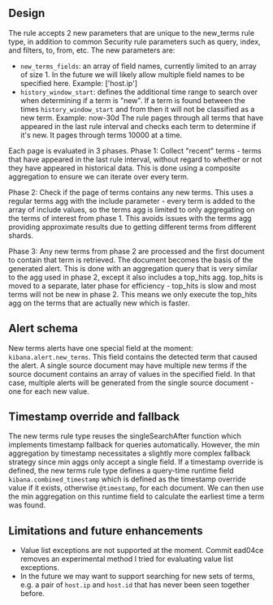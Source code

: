 ## Design

The rule accepts 2 new parameters that are unique to the new_terms rule type, in addition to common Security rule parameters such as query, index, and filters, to, from, etc. The new parameters are:

- `new_terms_fields`: an array of field names, currently limited to an array of size 1. In the future we will likely allow multiple field names to be specified here.
  Example: ['host.ip']
- `history_window_start`: defines the additional time range to search over when determining if a term is "new". If a term is found between the times `history_window_start` and from then it will not be classified as a new term.
  Example: now-30d
  The rule pages through all terms that have appeared in the last rule interval and checks each term to determine if it's new. It pages through terms 10000 at a time.

Each page is evaluated in 3 phases.
Phase 1: Collect "recent" terms - terms that have appeared in the last rule interval, without regard to whether or not they have appeared in historical data. This is done using a composite aggregation to ensure we can iterate over every term.

Phase 2: Check if the page of terms contains any new terms. This uses a regular terms agg with the include parameter - every term is added to the array of include values, so the terms agg is limited to only aggregating on the terms of interest from phase 1. This avoids issues with the terms agg providing approximate results due to getting different terms from different shards.

Phase 3: Any new terms from phase 2 are processed and the first document to contain that term is retrieved. The document becomes the basis of the generated alert. This is done with an aggregation query that is very similar to the agg used in phase 2, except it also includes a top_hits agg. top_hits is moved to a separate, later phase for efficiency - top_hits is slow and most terms will not be new in phase 2. This means we only execute the top_hits agg on the terms that are actually new which is faster.

## Alert schema

New terms alerts have one special field at the moment: `kibana.alert.new_terms`. This field contains the detected term that caused the alert. A single source document may have multiple new terms if the source document contains an array of values in the specified field. In that case, multiple alerts will be generated from the single source document - one for each new value.

## Timestamp override and fallback

The new terms rule type reuses the singleSearchAfter function which implements timestamp fallback for queries automatically. However, the min aggregation by timestamp necessitates a slightly more complex fallback strategy since min aggs only accept a single field. If a timestamp override is defined, the new terms rule type defines a query-time runtime field `kibana.combined_timestamp` which is defined as the timestamp override value if it exists, otherwise `@timestamp`, for each document. We can then use the min aggregation on this runtime field to calculate the earliest time a term was found.

## Limitations and future enhancements

- Value list exceptions are not supported at the moment. Commit ead04ce removes an experimental method I tried for evaluating value list exceptions.
- In the future we may want to support searching for new sets of terms, e.g. a pair of `host.ip` and `host.id` that has never been seen together before.
